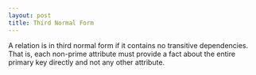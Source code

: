```yaml
---
layout: post
title: Third Normal Form
---
```


A relation is in third normal form if it contains no transitive dependencies. That is, each non-prime attribute must provide a fact about the entire primary key directly and not any other attribute.
